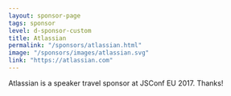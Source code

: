 ```yaml
---
layout: sponsor-page
tags: sponsor
level: d-sponsor-custom
title: Atlassian
permalink: "/sponsors/atlassian.html"
image: "/sponsors/images/atlassian.svg"
link: "https://atlassian.com"
---
```


Atlassian is a speaker travel sponsor at JSConf EU 2017. Thanks!